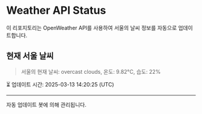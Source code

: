 
# Weather API Status

이 리포지토리는 OpenWeather API를 사용하여 서울의 날씨 정보를 자동으로 업데이트합니다.

## 현재 서울 날씨
> 서울의 현재 날씨: overcast clouds, 온도: 9.82°C, 습도: 22%

⏳ 업데이트 시간: 2025-03-13 14:20:25 (UTC)

---
자동 업데이트 봇에 의해 관리됩니다.
